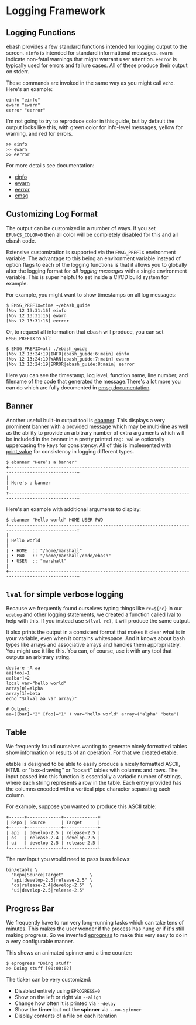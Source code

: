 # Logging Framework

## Logging Functions

ebash provides a few standard functions intended for logging output to the screen. `einfo` is intended for standard
informational messages. `ewarn` indicate non-fatal warnings that might warrant user attention. `eerror` is typically
used for errors and failure cases. All of these produce their output on stderr.

These commands are invoked in the same way as you might call `echo`. Here's an example:

```shell
einfo "einfo"
ewarn "ewarn"
eerror "eerror"
```

I'm not going to try to reproduce color in this guide, but by default the output looks like this, with green color for
info-level messages, yellow for warning, and red for errors.

```shell
>> einfo
>> ewarn
>> eerror
```

For more details see documentation:
* [einfo](modules/emsg.md#func-einfo)
* [ewarn](modules/emsg.md#func-ewarn)
* [eerror](modules/emsg.md#func-eerror)
* [emsg](modules/emsg.md#func-emsg)

## Customizing Log Format

The output can be customized in a number of ways. If you set `EFUNCS_COLOR=0` then all color will be completely disabled
for this and all ebash code.

Extensive customization is supported via the `EMSG_PREFIX` environment variable. The advantage to this being an
environment variable instead of option flags to each of the logging functions is that it allows you to globally alter
the logging format for _all logging messages_ with a single environment variable. This is super helpful to set inside a
CI/CD build system for example.

For example, you might want to show timestamps on all log messages:

```shell
$ EMSG_PREFIX=time ~/ebash_guide
[Nov 12 13:31:16] einfo
[Nov 12 13:31:16] ewarn
[Nov 12 13:31:16] eerror
```

Or, to request all information that ebash will produce, you can set `EMSG_PREFIX` to `all`:

```shell
$ EMSG_PREFIX=all ./ebash_guide
[Nov 12 13:24:19|INFO|ebash_guide:6:main] einfo
[Nov 12 13:24:19|WARN|ebash_guide:7:main] ewarn
[Nov 12 13:24:19|ERROR|ebash_guide:8:main] eerror
```

Here you can see the timestamp, log level, function name, line number, and filename of the code that generated the
message.There's a lot more you can do which are fully documented in [emsg documentation](modules/emsg.md#func-emsg).

## Banner

Another useful built-in output tool is [ebanner](modules/emsg.md#func-ebanner). This displays a very prominent banner
with a provided message which may be multi-line as well as the ability to provide an arbitrary number of extra arguments
which will be included in the banner in a pretty printed `tag: value` optionally uppercasing the keys for consistency.
All of this is implemented with [print_value](modules/emsg.md#func-print_value) for consistency in logging different
types.

```shell
$ ebanner "Here’s a banner"
+------------------------------------------------------------------------------------------------+
|
| Here's a banner
|
+------------------------------------------------------------------------------------------------+
```

Here's an example with additional arguments to display:

```shell
$ ebanner "Hello world" HOME USER PWD
+------------------------------------------------------------------------------------------------+
|
| Hello world
|
| • HOME  :: "/home/marshall"
| • PWD   :: "/home/marshall/code/ebash"
| • USER  :: "marshall"
|
+------------------------------------------------------------------------------------------------+
```

## `lval` for simple verbose logging

Because we frequently found ourselves typing things like `rc=${rc}` in our `edebug` and other logging statements, we
created a function called [lval](modules/emsg.md#func-lval) to help with this. If you instead use `$(lval rc)`, it will
produce the same output.

It also prints the output in a consistent format that makes it clear what is in your variable, even when it contains
whitespace. And it knows about bash types like arrays and associative arrays and handles them appropriately. You might
use it like this. You can, of course, use it with any tool that outputs an arbitrary string.

```shell
declare -A aa
aa[foo]=1
aa[bar]=2
local var="hello world"
array[0]=alpha
array[1]=beta
echo "$(lval aa var array)"

# Output:
aa=([bar]="2" [foo]="1" ) var="hello world" array=("alpha" "beta")
```

## Table

We frequently found ourselves wanting to generate nicely formatted tables show information or results of an operation.
For that we created [etable](modules/etable.md).

etable is designed to be able to easily produce a nicely formatted ASCII, HTML or "box-drawing" or "boxart" tables with
columns and rows. The input passed into this function is essentially a variadic number of strings, where each string
represents a row in the table.  Each entry provided has the columns encoded with a vertical pipe character separating
each column.

For example, suppose you wanted to produce this ASCII table:

```shell
+------+-------------+-------------+
| Repo | Source      | Target      |
+------+-------------+-------------+
| api  | develop-2.5 | release-2.5 |
| os   | release-2.4 | develop-2.5 |
| ui   | develop-2.5 | release-2.5 |
+------+-------------+-------------+
```

The raw input you would need to pass is as follows:

```shell
bin/etable \
  "Repo|Source|Target"          \
  "api|develop-2.5|release-2.5" \
  "os|release-2.4|develop-2.5"  \
  "ui|develop-2.5|release-2.5"
```

## Progress Bar

We frequently have to run very long-running tasks which can take tens of minutes. This makes the user wonder if the
process has hung or if it's still making progress. So we invented [eprogress](modules/emsg.md#func-eprogress) to make
this very easy to do in a very configurable manner.

This shows an animated spinner and a time counter:

```shell
$ eprogress "Doing stuff"
>> Doing stuff [00:00:02]
```

The ticker can be very customized:

* Disabled entirely using `EPROGRESS=0`
* Show on the left or right via `--align`
* Change how often it is printed via `--delay`
* Show the **timer** but not the **spinner** via `--no-spinner`
* Display contents of a **file** on each iteration
